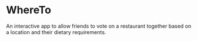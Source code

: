 # WhereTo
An interactive app to allow friends to vote on a restaurant together based on a location and their dietary requirements.
